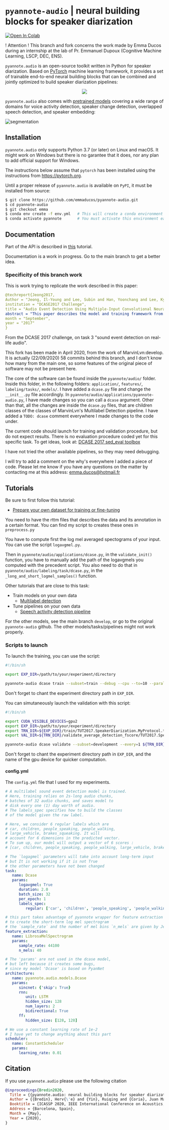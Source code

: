 # `pyannote-audio` | neural building blocks for speaker diarization

[![Open In Colab](https://colab.research.google.com/assets/colab-badge.svg)](https://colab.research.google.com/github/pyannote/pyannote-audio/blob/develop/notebooks/introduction_to_pyannote_audio_speaker_diarization_toolkit.ipynb)


! Attention ! This branch and fork concerns the work made by Emma Ducos during an internship at the lab of Pr. Emmanuel Dupoux (Cognitive Machine Learning, LSCP, DEC, ENS).


`pyannote.audio` is an open-source toolkit written in Python for speaker diarization. Based on [PyTorch](pytorch.org) machine learning framework, it provides a set of trainable end-to-end neural building blocks that can be combined and jointly optimized to build speaker diarization pipelines:

<p align="center"> 
<img src="pipeline.png">
</p>

`pyannote.audio` also comes with [pretrained models](https://github.com/pyannote/pyannote-audio-hub) covering a wide range of domains for voice activity detection, speaker change detection, overlapped speech detection, and speaker embedding:

![segmentation](tutorials/pretrained/model/segmentation.png)

## Installation

`pyannote.audio` only supports Python 3.7 (or later) on Linux and macOS. It might work on Windows but there is no garantee that it does, nor any plan to add official support for Windows.

The instructions below assume that `pytorch` has been installed using the instructions from https://pytorch.org.

Until a proper release of `pyannote.audio` is available on `PyPI`, it must be installed from source:

```bash
$ git clone https://github.com/emmaducos/pyannote-audio.git
$ cd pyannote-audio
$ git checkout emma
$ conda env create -f env.yml   # This will create a conda environment called `pyannote`
$ conda activate pyannote       # You must activate this environment each time you want to run a pyannote command
```


## Documentation

Part of the API is described in [this](tutorials/pretrained/model) tutorial.  

Documentation is a work in progress. Go to the main branch to get a better idea.



### Specificity of this branch work
This is work trying to replicate the work described in this paper:

```yaml
@techreport{Jeong2017,
Author = "Jeong, Il-Young and Lee, Subin and Han, Yoonchang and Lee, Kyogu",
institution = "DCASE2017 Challenge",
title = "Audio Event Detection Using Multiple-Input Convolutional Neural Network",
abstract = "This paper describes the model and training framework from our submission for DCASE 2017 task 3: sound event detection in real life audio. Our model basically follows convolutional neural network architecture, yet uses two input data of the short- and long-term audio signal. In the training stage, we calculated validation errors more frequently than one epoch with adaptive thresholds. We also used class-wise early stopping to find the best model for each class. The proposed model shows a meaningful improvements in cross validation experiments compared to the baseline system using the simple neural network.",
month = "September",
year = "2017"
}
```

From the DCASE 2017 challenge, on task 3 "sound event detection on real-life audio".

This fork has been made in April 2020, from the work of MarvinLvn:develop.
It is actually (22/09/2020) 58 commits behind this branch, and I don't know how many from the main one, so some features of the original piece of software may not be present here.

The core of the software can be found inside the `pyannote/audio/` folder.
Inside this folder, in the following folders: `application/`, `features/`, `labeling/tasks/`, `models/`.
I have added a `dcase.py` file and change the `__init__.py` file accordingly.
In `pyannote/audio/applications/pyannote-audio.py`, I have made changes so you can call a `dcase` argument.
Other than that, all the changes are inside the `dcase.py` files, that are children classes of the classes of MarvinLvn's Multilabel Detection pipeline.
I have added a `TODO: dcase` comment everywhere I made changes to the code under.

The current code should launch for training and validation procedure, but do not expect results. 
There is no evaluation procedure coded yet for this specific task.
To get ideas, look at: [DCASE 2017 sed_eval toolbox](https://github.com/TUT-ARG/sed_eval)

I have not tried the other available pipelines, so they may need debugging.

I will try to add a comment on the why's everywhere I added a piece of code. 
Please let me know if you have any questions on the matter by contacting me at this address:
emma.ducos@hotmail.fr


## Tutorials
Be sure to first follow this tutorial:
* [Prepare your own dataset for training or fine-tuning](tutorials/data_preparation)

You need to have the rttm files that describes the data and its annotation in a certain format.
You can find my script to creates these ones in `preprocess.py`

You have to compute first the log mel averaged spectograms of your input.
You can use the script `logavgmel.py`.

Then in `pyannote/audio/applications/dcase.py`, in the `validate_init()` function,
you have to manually add the path of the logavgmels you computed with the precedent script. 
You also need to do that in `pyannote/audio/labeling/task/dcase.py`, in the `_long_and_short_logmel_samples()` function.

Other tutorials that are close to this task:
* Train models on your own data
  * [Multilabel detection](tutorials/models/multilabel_detection)
* Tune pipelines on your own data
  * [Speech activity detection pipeline](tutorials/pipelines/speech_activity_detection)
  
For the other models, see the main branch `develop`, or go to the original `pyannote-audio` github.
The other models/tasks/pipelines might not work properly.




### Scripts to launch 
To launch the training, you can use the script:
```bash
#!/bin/sh

export EXP_DIR=/path/to/your/experiment/directory

pyannote-audio dcase train --subset=train --debug --cpu --to=10 --parallel=4 ${EXP_DIR} TUT2017.SpeakerDiarization.MyProtocol
```
Don't forget to chant the experiment directory path in `EXP_DIR`.

You can simutaneously launch the validation with this script:
```bash
#!/bin/sh

export CUDA_VISIBLE_DEVICES=gpu2
export EXP_DIR=/path/to/your/experiment/directory
export TRN_DIR=${EXP_DIR}/train/TUT2017.SpeakerDiarization.MyProtocol.train
export VAL_DIR=${TRN_DIR}/validate_average_detection_fscore/TUT2017.SpeakerDiarization.MyProtocol.development

pyannote-audio dcase validate --subset=development --every=1 ${TRN_DIR} TUT2017.SpeakerDiarization.MyProtocol
```
Don't forget to chant the experiment directory path in `EXP_DIR`, and the name of the gpu device for quicker computation.

#### config.yml
The `config.yml` file that I used for my experiments.
```yaml
# A multilabel sound event detection model is trained.
# Here, training relies on 2s-long audio chunks,
# batches of 32 audio chunks, and saves model to
# disk every one (1) day worth of audio.
# The labels_spec specifies how to build the classes
# of the model given the raw label.

# Here, we consider 6 regular labels which are
# car, children, people_speaking, people_walking, 
# large_vehicle, brakes_squeaking. It will 
# account for 6 dimensions in the predicted vector. 
# To sum up, our model will output a vector of 6 scores :
# [car, children, people_speaking, people_walking, large_vehicle, brakes_squeaking]

# The `logagmel` parameters will take into account long-term input
# but It is not working if it is not True
# the other parameters have not been changed
task:
   name: Dcase
   params:
      logavgmel: True
      duration: 2.0
      batch_size: 32
      per_epoch: 1
      labels_spec:
         regular: ['car', 'children', 'people_speaking', 'people_walking', 'large_vehicle', 'brakes_squeaking']

# this part takes advantage of pyannote wrapper for feature extraction
# to create the short-term log mel spectrogram
# the `sample_rate` and the number of mel bins `n_mels` are given by Jeong:2018
feature_extraction:
   name: LibrosaMelSpectrogram
   params:
      sample_rate: 44100 
      n_mels: 40

# The 'params' are not used in the dcase model, 
# but left because it creates some bugs, 
# since my model 'Dcase' is based on PyanNet
architecture:
   name: pyannote.audio.models.Dcase
   params:
      sincnet: {'skip': True}
      rnn:
         unit: LSTM
         hidden_size: 128
         num_layers: 2
         bidirectional: True
      ff:
         hidden_size: [128, 128]  

# We use a constant learning rate of 1e-2
# I have yet to change anything about this part
scheduler:
   name: ConstantScheduler
   params:
      learning_rate: 0.01
```

## Citation

If you use `pyannote.audio` please use the following citation

```bibtex
@inproceedings{Bredin2020,
  Title = {{pyannote.audio: neural building blocks for speaker diarization}},
  Author = {{Bredin}, Herv{\'e} and {Yin}, Ruiqing and {Coria}, Juan Manuel and {Gelly}, Gregory and {Korshunov}, Pavel and {Lavechin}, Marvin and {Fustes}, Diego and {Titeux}, Hadrien and {Bouaziz}, Wassim and {Gill}, Marie-Philippe},
  Booktitle = {ICASSP 2020, IEEE International Conference on Acoustics, Speech, and Signal Processing},
  Address = {Barcelona, Spain},
  Month = {May},
  Year = {2020},
}
```
